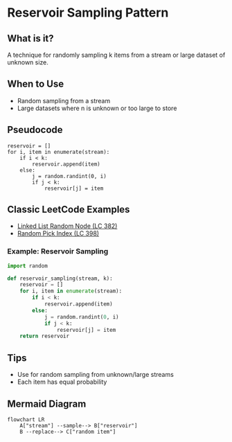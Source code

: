 # Reservoir Sampling Pattern

## What is it?
A technique for randomly sampling k items from a stream or large dataset of unknown size.

## When to Use
- Random sampling from a stream
- Large datasets where n is unknown or too large to store

## Pseudocode
```text
reservoir = []
for i, item in enumerate(stream):
    if i < k:
        reservoir.append(item)
    else:
        j = random.randint(0, i)
        if j < k:
            reservoir[j] = item
```

## Classic LeetCode Examples
- [Linked List Random Node (LC 382)](https://leetcode.com/problems/linked-list-random-node/)
- [Random Pick Index (LC 398)](https://leetcode.com/problems/random-pick-index/)

### Example: Reservoir Sampling
```python
import random

def reservoir_sampling(stream, k):
    reservoir = []
    for i, item in enumerate(stream):
        if i < k:
            reservoir.append(item)
        else:
            j = random.randint(0, i)
            if j < k:
                reservoir[j] = item
    return reservoir
```

## Tips
- Use for random sampling from unknown/large streams
- Each item has equal probability

## Mermaid Diagram

```mermaid
flowchart LR
    A["stream"] --sample--> B["reservoir"]
    B --replace--> C["random item"]
```
